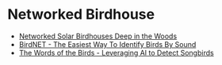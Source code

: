 
# Networked Birdhouse
* [Networked Solar Birdhouses Deep in the Woods](http://hackaday.com/2016/05/20/making-solar-powered-networked-birdhouses-putting-them-in-the-middle-of-the-woods/)
* [BirdNET - The Easiest Way To Identify Birds By Sound](https://birdnet.cornell.edu/)
* [The Words of the Birds - Leveraging AI to Detect Songbirds](https://www.splunk.com/en_us/blog/machine-learning/the-words-of-the-birds-leveraging-ai-to-detect-songbirds.html)


